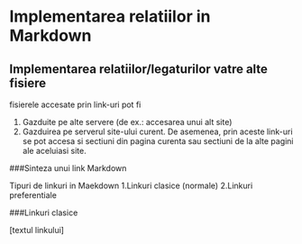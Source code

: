 # Implementarea relatiilor in Markdown

## Implementarea relatiilor/legaturilor vatre alte fisiere

fisierele accesate prin link-uri pot fi
1. Gazduite pe alte servere (de ex.: accesarea unui alt site)
2. Gazduirea pe serverul site-ului curent.
De asemenea, prin aceste link-uri se pot accesa si sectiuni din pagina curenta sau sectiuni de la alte pagini ale aceluiasi site.

###Sinteza unui link Markdown

Tipuri de linkuri in Maekdown
1.Linkuri clasice (normale)
2.Linkuri preferentiale 

###Linkuri clasice 

[textul linkului]





